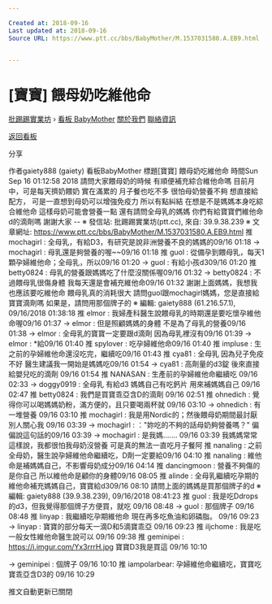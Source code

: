 ```yaml
---

Created at: 2018-09-16
Last updated at: 2018-09-16
Source URL: https://www.ptt.cc/bbs/BabyMother/M.1537031580.A.EB9.html


---
```


# [寶寶] 餵母奶吃維他命


[批踢踢實業坊](https://www.ptt.cc/bbs/) › [看板 BabyMother](https://www.ptt.cc/bbs/BabyMother/index.html) [關於我們](https://www.ptt.cc/about.html) [聯絡資訊](https://www.ptt.cc/contact.html)

[返回看板](https://www.ptt.cc/bbs/BabyMother/index.html)

分享

作者gaiety888 (gaiety)
看板BabyMother
標題\[寶寶\] 餵母奶吃維他命
時間Sun Sep 16 01:12:58 2018
請問大家餵母奶的時候 有順便補充綜合維他命嗎 目前月中，可是每天擠奶餵奶 實在滿累的 月子餐也吃不多 很怕母奶營養不夠 想直接給配方， 可是一直想到母奶可以增強免疫力 所以有點糾結 在想是不是媽媽本身吃綜合維他命 這樣母奶可能會營養一點 還有請問全母乳的媽媽 你們有給寶寶們維他命d的滴劑嗎 謝謝大家 -- ※ 發信站: 批踢踢實業坊(ptt.cc), 來自: 39.9.38.239 ※ 文章網址: <https://www.ptt.cc/bbs/BabyMother/M.1537031580.A.EB9.html>
推 mochagirl : 全母乳，有給D3，有研究是說非洲營養不良的媽媽的09/16 01:18
→ mochagirl : 母乳還是夠營養的喔~~09/16 01:18
推 guol : 從備孕到餵母乳，每天1顆孕婦維他命；全母乳，所以09/16 01:20
→ guol : 有給小孩d309/16 01:20
推 betty0824 : 母乳的營養跟媽媽吃了什麼沒關係喔09/16 01:32
→ betty0824 : 不過餵母乳很傷身體 我每天還是會補充維他命09/16 01:32
謝謝上面媽媽，我想我也應該要吃維他命 餵母乳真的消耗很大 請問guol跟mochagirl媽媽，您是直接給寶寶滴劑嗎 如果是，請問用那個牌子的 ※ 編輯: gaiety888 (61.216.57.1), 09/16/2018 01:38:18
推 elmor : 我婦產科醫生說餵母乳的時期還是要吃懷孕維他命喔09/16 01:37
→ elmor : 但是照顧媽媽的身體 不是為了母乳的營養09/16 01:38
→ elmor : 全母乳的寶寶一定要跟d滴劑 因為母乳裡沒有09/16 01:39
→ elmor : \*給09/16 01:40
推 spylover : 吃孕婦維他命09/16 01:40
推 impluse : 生之前的孕婦維他命還沒吃完，繼續吃09/16 01:43
推 cya81 : 全母乳 因為兒子免疫不好 醫生建議我一開始是媽媽吃09/16 01:54
→ cya81 : 高劑量的d3錠 後來直接給嬰兒吃的滴劑 09/16 01:54
推 NANASAN : 生產前的孕婦維他命繼續吃 09/16 02:33
→ doggy0919 : 全母乳 有給d3 媽媽自己有吃鈣片 用來補媽媽自己 09/16 02:47
推 betty0824 : 我們是買寶乖亞含D的滴劑 09/16 02:51
推 ohnedich : 覺得你可以喝媽媽奶粉，滿方便的，且只要喝兩杯就 09/16 03:10
→ ohnedich : 有一堆營養 09/16 03:10
推 mochagirl : 我是用Nordic的；然後餵母奶期間最討厭別人關心我 09/16 03:39
→ mochagirl : ："妳吃的不夠的話母奶夠營養嗎？" 偏偏說這句話的09/16 03:39
→ mochagirl : 是我媽....... 09/16 03:39 我媽媽常常這樣說，我都很怕我母奶沒營養 可是真的無法一直吃月子餐阿
推 nanaling : 之前全母奶，醫生說孕婦維他命繼續吃，D劑一定要給09/16 04:10
推 nanaling : 維他命是補媽媽自己，不影響母奶成分09/16 04:14
推 dancingmoon : 營養不夠傷的是你自己 所以維他命是顧你的身體09/16 08:05
推 alinde : 全母乳繼續吃孕期的維他命補充媽媽自己，寶寶給d309/16 08:10
請問上面的媽媽是買那個牌子的d ※ 編輯: gaiety888 (39.9.38.239), 09/16/2018 08:41:23
推 guol : 我是吃Ddrops的d3，但我覺得那個牌子方便買，就吃 09/16 08:48
→ guol : 那個牌子 09/16 08:48
推 linyap : 我繼續吃孕期維他命 現在再多吃魚油和卵磷脂。 09/16 09:23
→ linyap : 寶寶的部分每天一滴D和5滴寶乖亞 09/16 09:23
推 iljchome : 我是吃一般女性維他命醫生說可以 09/16 09:38
推 geminipei : <https://i.imgur.com/Yx3rrrH.jpg> 寶寶D3我是買這 09/16 10:10

→ geminipei : 個牌子 09/16 10:10
推 iampolarbear: 孕婦維他命繼續吃，寶寶吃寶乖亞含D3的 09/16 10:29

推文自動更新已關閉

